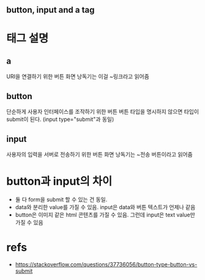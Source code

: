 button, input and a tag
---

# 태그 설명
## a
URI을 연결하기 위한 버튼
화면 낭독기는 이걸 ~링크라고 읽어줌

## button
단순하게 사용자 인터페이스를 조작하기 위한 버튼
버튼 타입을 명시하지 않으면 타입이 submit이 된다. (input type="submit"과 동일)

## input
사용자의 입력을 서버로 전송하기 위한 버튼
화면 낭독기는 ~전송 버튼이라고 읽어줌

# button과 input의 차이
* 둘 다 form을 submit 할 수 있는 건 동일.
* data와 분리한 value를 가질 수 있음. input은 data와 버튼 텍스트가 언제나 같음
* button은 이미지 같은 html 콘텐츠를 가질 수 있음. 그런데 input은 text value만 가질 수 있음

# refs
* https://stackoverflow.com/questions/37736056/button-type-button-vs-submit